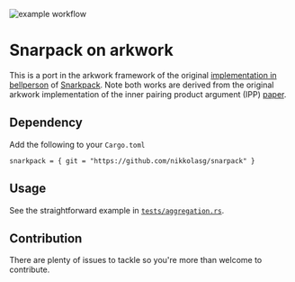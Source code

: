 ![example workflow](https://github.com/nikkolasg/snarkpack/actions/workflows/check.yml/badge.svg)


# Snarpack on arkwork

This is a port in the arkwork framework of the original [implementation in bellperson](https://github.com/filecoin-project/bellperson/tree/master/src/groth16/aggregate) of [Snarkpack](https://eprint.iacr.org/2021/529.pdf). Note both works are derived from the original arkwork implementation of the inner pairing product argument (IPP) [paper](https://eprint.iacr.org/2019/1177.pdf).

## Dependency

Add the following to your `Cargo.toml`
```
snarkpack = { git = "https://github.com/nikkolasg/snarpack" }
```

## Usage

See the straightforward example in [`tests/aggregation.rs`](https://github.com/nikkolasg/snarkpack/blob/main/tests/aggregation.rs#L14).

## Contribution

There are plenty of issues to tackle so you're more than welcome to contribute.


